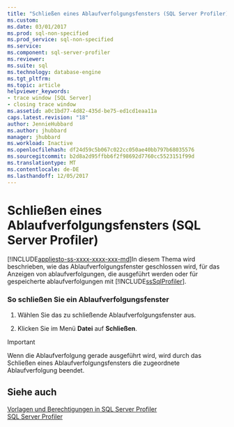 ```yaml
---
title: "Schließen eines Ablaufverfolgungsfensters (SQL Server Profiler) | Microsoft Docs"
ms.custom: 
ms.date: 03/01/2017
ms.prod: sql-non-specified
ms.prod_service: sql-non-specified
ms.service: 
ms.component: sql-server-profiler
ms.reviewer: 
ms.suite: sql
ms.technology: database-engine
ms.tgt_pltfrm: 
ms.topic: article
helpviewer_keywords:
- trace window [SQL Server]
- closing trace window
ms.assetid: a0c1bd77-4d82-435d-be75-ed1cd1eaa11a
caps.latest.revision: "18"
author: JennieHubbard
ms.author: jhubbard
manager: jhubbard
ms.workload: Inactive
ms.openlocfilehash: df24d59c5b067c022cc050ae40bb797b68035576
ms.sourcegitcommit: b2d8a2d95ffbb6f2f98692d7760cc5523151f99d
ms.translationtype: MT
ms.contentlocale: de-DE
ms.lasthandoff: 12/05/2017
---
```

# <a name="close-a-trace-window-sql-server-profiler"></a>Schließen eines Ablaufverfolgungsfensters (SQL Server Profiler)
[!INCLUDE[appliesto-ss-xxxx-xxxx-xxx-md](../../includes/appliesto-ss-xxxx-xxxx-xxx-md.md)]In diesem Thema wird beschrieben, wie das Ablaufverfolgungsfenster geschlossen wird, für das Anzeigen von ablaufverfolgungen, die ausgeführt werden oder für gespeicherte ablaufverfolgungen mit [!INCLUDE[ssSqlProfiler](../../includes/sssqlprofiler-md.md)].  
  
### <a name="to-close-a-trace-window"></a>So schließen Sie ein Ablaufverfolgungsfenster  
  
1.  Wählen Sie das zu schließende Ablaufverfolgungsfenster aus.  
  
2.  Klicken Sie im Menü **Datei** auf **Schließen**.  
  
> [!IMPORTANT]  
>  Wenn die Ablaufverfolgung gerade ausgeführt wird, wird durch das Schließen eines Ablaufverfolgungsfensters die zugeordnete Ablaufverfolgung beendet.  
  
## <a name="see-also"></a>Siehe auch  
 [Vorlagen und Berechtigungen in SQL Server Profiler](../../tools/sql-server-profiler/sql-server-profiler-templates-and-permissions.md)   
 [SQL Server Profiler](../../tools/sql-server-profiler/sql-server-profiler.md)  
  
  
